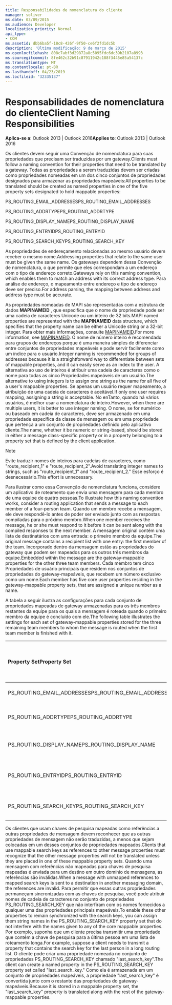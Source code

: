 ```yaml
---
title: Responsabilidades de nomenclatura do cliente
manager: soliver
ms.date: 03/09/2015
ms.audience: Developer
localization_priority: Normal
api_type:
- COM
ms.assetid: dbb6ba5f-18c8-426f-9f50-ce6f2fd1dc5b
description: 'Última modificação: 9 de março de 2015'
ms.openlocfilehash: 808c7abf3d29872a8c5095fdc6dc39b2107a8993
ms.sourcegitcommit: 8fe462c32b91c87911942c188f3445e85a54137c
ms.translationtype: MT
ms.contentlocale: pt-BR
ms.lasthandoff: 04/23/2019
ms.locfileid: "32335137"
---
```

# <a name="client-naming-responsibilities"></a><span data-ttu-id="0e624-103">Responsabilidades de nomenclatura do cliente</span><span class="sxs-lookup"><span data-stu-id="0e624-103">Client Naming Responsibilities</span></span>

  
  
<span data-ttu-id="0e624-104">**Aplica-se a**: Outlook 2013 | Outlook 2016</span><span class="sxs-lookup"><span data-stu-id="0e624-104">**Applies to**: Outlook 2013 | Outlook 2016</span></span> 
  
<span data-ttu-id="0e624-105">Os clientes devem seguir uma Convenção de nomenclatura para suas propriedades que precisam ser traduzidas por um gateway.</span><span class="sxs-lookup"><span data-stu-id="0e624-105">Clients must follow a naming convention for their properties that need to be translated by a gateway.</span></span> <span data-ttu-id="0e624-106">Todas as propriedades a serem traduzidas devem ser criadas como propriedades nomeadas em um dos cinco conjuntos de propriedades designados para armazenar as propriedades mapeáveis:</span><span class="sxs-lookup"><span data-stu-id="0e624-106">All properties to be translated should be created as named properties in one of the five property sets designated to hold mappable properties:</span></span>
  
<span data-ttu-id="0e624-107">PS_ROUTING_EMAIL_ADDRESSES</span><span class="sxs-lookup"><span data-stu-id="0e624-107">PS_ROUTING_EMAIL_ADDRESSES</span></span>
  
<span data-ttu-id="0e624-108">PS_ROUTING_ADDRTYPE</span><span class="sxs-lookup"><span data-stu-id="0e624-108">PS_ROUTING_ADDRTYPE</span></span>
  
<span data-ttu-id="0e624-109">PS_ROUTING_DISPLAY_NAME</span><span class="sxs-lookup"><span data-stu-id="0e624-109">PS_ROUTING_DISPLAY_NAME</span></span>
  
<span data-ttu-id="0e624-110">PS_ROUTING_ENTRYID</span><span class="sxs-lookup"><span data-stu-id="0e624-110">PS_ROUTING_ENTRYID</span></span>
  
<span data-ttu-id="0e624-111">PS_ROUTING_SEARCH_KEY</span><span class="sxs-lookup"><span data-stu-id="0e624-111">PS_ROUTING_SEARCH_KEY</span></span>
  
<span data-ttu-id="0e624-112">As propriedades de endereçamento relacionadas ao mesmo usuário devem receber o mesmo nome.</span><span class="sxs-lookup"><span data-stu-id="0e624-112">Addressing properties that relate to the same user must be given the same name.</span></span> <span data-ttu-id="0e624-113">Os gateways dependem dessa Convenção de nomenclatura, o que permite que eles correspondam a um endereço com o tipo de endereço correto.</span><span class="sxs-lookup"><span data-stu-id="0e624-113">Gateways rely on this naming convention, which enables them to match an address with its correct address type.</span></span> <span data-ttu-id="0e624-114">Para análise de endereço, o mapeamento entre endereço e tipo de endereço deve ser preciso.</span><span class="sxs-lookup"><span data-stu-id="0e624-114">For address parsing, the mapping between address and address type must be accurate.</span></span>
  
<span data-ttu-id="0e624-115">As propriedades nomeadas de MAPI são representadas com a estrutura de dados **MAPINAMEID** , que especifica que o nome da propriedade pode ser uma cadeia de caracteres Unicode ou um inteiro de 32 bits.</span><span class="sxs-lookup"><span data-stu-id="0e624-115">MAPI named properties are represented with the **MAPINAMEID** data structure, which specifies that the property name can be either a Unicode string or a 32-bit integer.</span></span> <span data-ttu-id="0e624-116">Para obter mais informações, consulte [MAPINAMEID](mapinameid.md).</span><span class="sxs-lookup"><span data-stu-id="0e624-116">For more information, see [MAPINAMEID](mapinameid.md).</span></span> <span data-ttu-id="0e624-117">O nome de número inteiro é recomendado para grupos de endereços porque é uma maneira simples de diferenciar entre conjuntos de propriedades mapeáveis e pode servir facilmente como um índice para o usuário.</span><span class="sxs-lookup"><span data-stu-id="0e624-117">Integer naming is recommended for groups of addresses because it is a straightforward way to differentiate between sets of mappable properties, and it can easily serve as an index to the user.</span></span> <span data-ttu-id="0e624-118">A alternativa ao uso de inteiros é atribuir uma cadeia de caracteres como o nome para todas as cinco Propriedades mapeáveis de um usuário.</span><span class="sxs-lookup"><span data-stu-id="0e624-118">The alternative to using integers is to assign one string as the name for all five of a user's mappable properties.</span></span> <span data-ttu-id="0e624-119">Se apenas um usuário requer mapeamento, a atribuição de uma cadeia de caracteres é aceitável.</span><span class="sxs-lookup"><span data-stu-id="0e624-119">If only one user requires mapping, assigning a string is acceptable.</span></span> <span data-ttu-id="0e624-120">No enTanto, quando há vários usuários, é melhor usar a nomenclatura de inteiro.</span><span class="sxs-lookup"><span data-stu-id="0e624-120">However, when there are multiple users, it is better to use integer naming.</span></span> <span data-ttu-id="0e624-121">O nome, se for numérico ou baseado em cadeia de caracteres, deve ser armazenado em uma propriedade específica da classe de mensagem ou em uma propriedade que pertença a um conjunto de propriedades definido pelo aplicativo cliente.</span><span class="sxs-lookup"><span data-stu-id="0e624-121">The name, whether it be numeric or string-based, should be stored in either a message class-specific property or in a property belonging to a property set that is defined by the client application.</span></span> 
  
> [!NOTE]
> <span data-ttu-id="0e624-122">Evite traduzir nomes de inteiros para cadeias de caracteres, como "route_recipient_1" e "route_recipient_2".</span><span class="sxs-lookup"><span data-stu-id="0e624-122">Avoid translating integer names to strings, such as "route_recipient_1" and "route_recipient_2."</span></span> <span data-ttu-id="0e624-123">Esse esforço é desnecessário.</span><span class="sxs-lookup"><span data-stu-id="0e624-123">This effort is unnecessary.</span></span> 
  
<span data-ttu-id="0e624-124">Para ilustrar como essa Convenção de nomenclatura funciona, considere um aplicativo de roteamento que envia uma mensagem para cada membro de uma equipe de quatro pessoas.</span><span class="sxs-lookup"><span data-stu-id="0e624-124">To illustrate how this naming convention works, consider a routing application that sends a message to each member of a four-person team.</span></span> <span data-ttu-id="0e624-125">Quando um membro recebe a mensagem, ele deve respondê-lo antes de poder ser enviado junto com as respostas compiladas para o próximo membro.</span><span class="sxs-lookup"><span data-stu-id="0e624-125">When one member receives the message, he or she must respond to it before it can be sent along with the compiled responses to the next member.</span></span> <span data-ttu-id="0e624-126">A mensagem original contém uma lista de destinatários com uma entrada: o primeiro membro da equipe.</span><span class="sxs-lookup"><span data-stu-id="0e624-126">The original message contains a recipient list with one entry: the first member of the team.</span></span> <span data-ttu-id="0e624-127">Incorporado dentro da mensagem estão as propriedades do gateway que podem ser mapeados para os outros três membros da equipe.</span><span class="sxs-lookup"><span data-stu-id="0e624-127">Embedded within the message are the gateway-mappable properties for the other three team members.</span></span> <span data-ttu-id="0e624-128">Cada membro tem cinco Propriedades de usuário principais que residem nos conjuntos de propriedades do gateway-mapeáveis, que recebem um número exclusivo como um nome.</span><span class="sxs-lookup"><span data-stu-id="0e624-128">Each member has five core user properties residing in the gateway-mappable property sets, that are assigned a unique number as a name.</span></span> 
  
<span data-ttu-id="0e624-129">A tabela a seguir ilustra as configurações para cada conjunto de propriedades mapeadas de gateway armazenadas para os três membros restantes da equipe para os quais a mensagem é roteada quando o primeiro membro da equipe é concluído com ele.</span><span class="sxs-lookup"><span data-stu-id="0e624-129">The following table illustrates the settings for each set of gateway-mappable properties stored for the three remaining team members to whom the message is routed when the first team member is finished with it.</span></span>
  
|<span data-ttu-id="0e624-130">**Property Set**</span><span class="sxs-lookup"><span data-stu-id="0e624-130">**Property Set**</span></span>|<span data-ttu-id="0e624-131">**Segundo membro <br/> da equipe**</span><span class="sxs-lookup"><span data-stu-id="0e624-131">**Second Team  <br/> Member**</span></span>|<span data-ttu-id="0e624-132">**Terceiro membro <br/> da equipe**</span><span class="sxs-lookup"><span data-stu-id="0e624-132">**Third Team  <br/> Member**</span></span>|<span data-ttu-id="0e624-133">**Quarto membro <br/> da equipe**</span><span class="sxs-lookup"><span data-stu-id="0e624-133">**Fourth Team  <br/> Member**</span></span>|
|:-----|:-----|:-----|:-----|
|<span data-ttu-id="0e624-134">PS_ROUTING_EMAIL_ADDRESSES</span><span class="sxs-lookup"><span data-stu-id="0e624-134">PS_ROUTING_EMAIL_ADDRESSES</span></span>  <br/> |<span data-ttu-id="0e624-135">Endereço = 0</span><span class="sxs-lookup"><span data-stu-id="0e624-135">Address = 0</span></span>  <br/> |<span data-ttu-id="0e624-136">Endereço = 1</span><span class="sxs-lookup"><span data-stu-id="0e624-136">Address = 1</span></span>  <br/> |<span data-ttu-id="0e624-137">Endereço = 2</span><span class="sxs-lookup"><span data-stu-id="0e624-137">Address = 2</span></span>  <br/> |
|<span data-ttu-id="0e624-138">PS_ROUTING_ADDRTYPE</span><span class="sxs-lookup"><span data-stu-id="0e624-138">PS_ROUTING_ADDRTYPE</span></span>  <br/> |<span data-ttu-id="0e624-139">Tipo de endereço = 0</span><span class="sxs-lookup"><span data-stu-id="0e624-139">Address type = 0</span></span>  <br/> |<span data-ttu-id="0e624-140">Tipo de endereço = 1</span><span class="sxs-lookup"><span data-stu-id="0e624-140">Address type = 1</span></span>  <br/> |<span data-ttu-id="0e624-141">Tipo de endereço = 2</span><span class="sxs-lookup"><span data-stu-id="0e624-141">Address type = 2</span></span>  <br/> |
|<span data-ttu-id="0e624-142">PS_ROUTING_DISPLAY_NAME</span><span class="sxs-lookup"><span data-stu-id="0e624-142">PS_ROUTING_DISPLAY_NAME</span></span>  <br/> |<span data-ttu-id="0e624-143">Nome para exibição = 0</span><span class="sxs-lookup"><span data-stu-id="0e624-143">Display name = 0</span></span>  <br/> |<span data-ttu-id="0e624-144">Nome para exibição = 1</span><span class="sxs-lookup"><span data-stu-id="0e624-144">Display name = 1</span></span>  <br/> |<span data-ttu-id="0e624-145">Nome para exibição = 2</span><span class="sxs-lookup"><span data-stu-id="0e624-145">Display name = 2</span></span>  <br/> |
|<span data-ttu-id="0e624-146">PS_ROUTING_ENTRYID</span><span class="sxs-lookup"><span data-stu-id="0e624-146">PS_ROUTING_ENTRYID</span></span>  <br/> |<span data-ttu-id="0e624-147">Identificador de entrada = 0</span><span class="sxs-lookup"><span data-stu-id="0e624-147">Entry identifier = 0</span></span>  <br/> |<span data-ttu-id="0e624-148">Identificador de entrada = 1</span><span class="sxs-lookup"><span data-stu-id="0e624-148">Entry identifier = 1</span></span>  <br/> |<span data-ttu-id="0e624-149">Identificador de entrada = 2</span><span class="sxs-lookup"><span data-stu-id="0e624-149">Entry identifier = 2</span></span>  <br/> |
|<span data-ttu-id="0e624-150">PS_ROUTING_SEARCH_KEY</span><span class="sxs-lookup"><span data-stu-id="0e624-150">PS_ROUTING_SEARCH_KEY</span></span>  <br/> |<span data-ttu-id="0e624-151">Chave de pesquisa = 0</span><span class="sxs-lookup"><span data-stu-id="0e624-151">Search key = 0</span></span>  <br/> |<span data-ttu-id="0e624-152">Chave de pesquisa = 1</span><span class="sxs-lookup"><span data-stu-id="0e624-152">Search key = 1</span></span>  <br/> |<span data-ttu-id="0e624-153">Chave de pesquisa = 2</span><span class="sxs-lookup"><span data-stu-id="0e624-153">Search key = 2</span></span>  <br/> |
   
<span data-ttu-id="0e624-154">Os clientes que usam chaves de pesquisa mapeadas como referências a outras propriedades de mensagem devem reconhecer que as outras propriedades de mensagem não serão traduzidas, a menos que sejam colocadas em um desses conjuntos de propriedades mapeados.</span><span class="sxs-lookup"><span data-stu-id="0e624-154">Clients that use mappable search keys as references to other message properties must recognize that the other message properties will not be translated unless they are placed in one of these mappable property sets.</span></span> <span data-ttu-id="0e624-155">Quando uma mensagem com referências não mapeadas para chaves de pesquisa mapeadas é enviada para um destino em outro domínio de mensagens, as referências são inválidas.</span><span class="sxs-lookup"><span data-stu-id="0e624-155">When a message with unmapped references to mapped search keys is sent to a destination in another messaging domain, the references are invalid.</span></span> <span data-ttu-id="0e624-156">Para permitir que essas outras propriedades permaneçam sincronizadas com as chaves de pesquisa, você pode atribuir nomes de cadeia de caracteres no conjunto de propriedades PS_ROUTING_SEARCH_KEY que não interfiram com os nomes fornecidos a qualquer uma das propriedades principais mapeáveis.</span><span class="sxs-lookup"><span data-stu-id="0e624-156">To enable these other properties to remain synchronized with the search keys, you can assign them string names in the PS_ROUTING_SEARCH_KEY property set that do not interfere with the names given to any of the core mappable properties.</span></span> <span data-ttu-id="0e624-157">Por exemplo, suponha que um cliente precisa transmitir uma propriedade que contém a chave de pesquisa para a última pessoa em uma lista de roteamento longa.</span><span class="sxs-lookup"><span data-stu-id="0e624-157">For example, suppose a client needs to transmit a property that contains the search key for the last person in a long routing list.</span></span> <span data-ttu-id="0e624-158">O cliente pode criar uma propriedade nomeada no conjunto de propriedades PS_ROUTING_SEARCH_KEY chamado "last_search_key".</span><span class="sxs-lookup"><span data-stu-id="0e624-158">The client can create a named property in the PS_ROUTING_SEARCH_KEY property set called "last_search_key."</span></span> <span data-ttu-id="0e624-159">Como ela é armazenada em um conjunto de propriedades mapeáveis, a propriedade "last_search_key" é convertida junto com o restante das propriedades do gateway-mapeáveis.</span><span class="sxs-lookup"><span data-stu-id="0e624-159">Because it is stored in a mappable property set, the "last_search_key" property is translated along with the rest of the gateway-mappable properties.</span></span>
  

